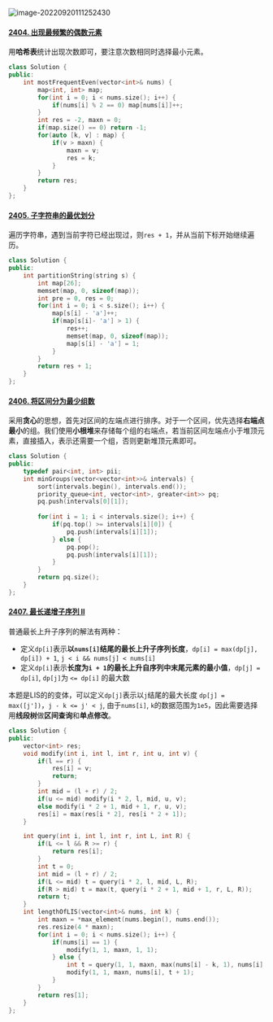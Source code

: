 ![image-20220920111252430](https://typora-lghost.oss-cn-shanghai.aliyuncs.com/img/202209201112544.png)

#### [2404. 出现最频繁的偶数元素](https://leetcode.cn/problems/most-frequent-even-element/)

用**哈希表**统计出现次数即可，要注意次数相同时选择最小元素。

```C++
class Solution {
public:
    int mostFrequentEven(vector<int>& nums) {
        map<int, int> map;
        for(int i = 0; i < nums.size(); i++) {
            if(nums[i] % 2 == 0) map[nums[i]]++;
        }
        int res = -2, maxn = 0;
        if(map.size() == 0) return -1;
        for(auto [k, v] : map) {
            if(v > maxn) {
                maxn = v;
                res = k;
            }
        }
        return res;
    }
};
```



#### [2405. 子字符串的最优划分](https://leetcode.cn/problems/optimal-partition-of-string/)

遍历字符串，遇到当前字符已经出现过，则`res + 1`，并从当前下标开始继续遍历。

```C++
class Solution {
public:
    int partitionString(string s) {
        int map[26];
        memset(map, 0, sizeof(map));
        int pre = 0, res = 0;
        for(int i = 0; i < s.size(); i++) {
            map[s[i] - 'a']++;
            if(map[s[i]- 'a'] > 1) {
                res++;
                memset(map, 0, sizeof(map));
                map[s[i] - 'a'] = 1;
            }
        }
        return res + 1;
    }
};
```



#### [2406. 将区间分为最少组数](https://leetcode.cn/problems/divide-intervals-into-minimum-number-of-groups/)

采用**贪心**的思想，首先对区间的左端点进行排序。对于一个区间，优先选择**右端点最小**的组。我们使用**小根堆**来存储每个组的右端点，若当前区间左端点小于堆顶元素，直接插入，表示还需要一个组，否则更新堆顶元素即可。

```C++
class Solution {
public:
    typedef pair<int, int> pii;
    int minGroups(vector<vector<int>>& intervals) {
        sort(intervals.begin(), intervals.end());
        priority_queue<int, vector<int>, greater<int>> pq;
        pq.push(intervals[0][1]);
        
        for(int i = 1; i < intervals.size(); i++) {
            if(pq.top() >= intervals[i][0]) {
                pq.push(intervals[i][1]);
            } else {
                pq.pop();
                pq.push(intervals[i][1]);
            }
        }
        return pq.size();
    }
};
```



#### [2407. 最长递增子序列 II](https://leetcode.cn/problems/longest-increasing-subsequence-ii/)

普通最长上升子序列的解法有两种：

- 定义``dp[i]``表示**以``nums[i]``结尾的最长上升子序列长度**，``dp[i] = max(dp[j], dp[i]) + 1``, ``j < i && nums[j] < nums[i]``
- 定义``dp[i]``表示**长度为``i + 1``的最长上升自序列中末尾元素的最小值**，``dp[j] = dp[i]``, ``dp[j]``为 ``<= dp[i]`` 的最大数

本题是LIS的的变体，可以定义``dp[j]``表示以``j``结尾的最大长度 ``dp[j] = max([j'])``，``j - k <= j' < j``, 由于``nums[i]``, ``k``的数据范围为``1e5``，因此需要选择用**线段树**做**区间查询**和**单点修改**。

```C++
class Solution {
public:
    vector<int> res;
    void modify(int i, int l, int r, int u, int v) {
        if(l == r) {
            res[i] = v;
            return;
        }
        int mid = (l + r) / 2;
        if(u <= mid) modify(i * 2, l, mid, u, v);
        else modify(i * 2 + 1, mid + 1, r, u, v);
        res[i] = max(res[i * 2], res[i * 2 + 1]);
    }

    int query(int i, int l, int r, int L, int R) {
        if(L <= l && R >= r) {
            return res[i];
        }
        int t = 0;
        int mid = (l + r) / 2;
        if(L <= mid) t = query(i * 2, l, mid, L, R);
        if(R > mid) t = max(t, query(i * 2 + 1, mid + 1, r, L, R));
        return t;
    }
    int lengthOfLIS(vector<int>& nums, int k) {
        int maxn = *max_element(nums.begin(), nums.end());
        res.resize(4 * maxn);
        for(int i = 0; i < nums.size(); i++) {
            if(nums[i] == 1) {
                modify(1, 1, maxn, 1, 1);
            } else {
                int t = query(1, 1, maxn, max(nums[i] - k, 1), nums[i] - 1);
                modify(1, 1, maxn, nums[i], t + 1);
            }
        }
        return res[1];
    }
};
```

